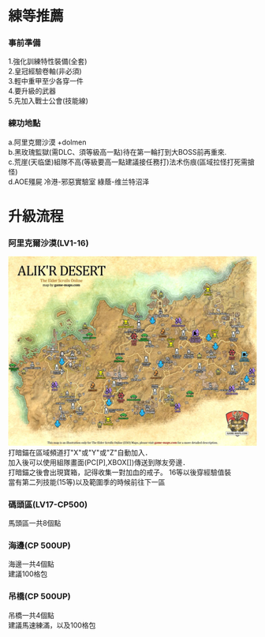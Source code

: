 # 練等推薦
### 事前準備
1.強化訓練特性裝備(全套)  
2.皇冠經驗卷軸(非必須)  
3.輕中重甲至少各穿一件  
4.要升級的武器  
5.先加入戰士公會(技能線)  
### 練功地點
a.阿里克爾沙漠 +dolmen  
b.黑玫瑰監獄(需DLC、須等級高一點)待在第一輪打到大BOSS前再重來.  
c.荒崖(天临堡)組隊不高(等級要高一點建議接任務打)法术伤痕(區域拉怪打死需搶怪)  
d.AOE殭屍  冷港-邪惡實驗室 綠蔭-维兰特沼泽  
# 升級流程
### 阿里克爾沙漠(LV1-16)
![logo](images/Alikr-Desert-Map-1200.webp)
打暗錨在區域頻道打"X"或"Y"或"Z"自動加入．  
加入後可以使用組隊畫面(PC[P],XBOX[])傳送到隊友旁邊．  
打暗錨之後會出現寶箱，記得收集一對加血的戒子。
16等以後穿經驗值裝  
當有第二列技能(15等)以及範圍季的時候前往下一區  
### 碼頭區(LV17-CP500)
馬頭區一共8個點
### 海邊(CP 500UP)   
海邊一共4個點  
建議100格包
### 吊橋(CP 500UP)   
吊橋一共4個點  
建議馬速練滿，以及100格包
